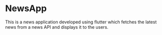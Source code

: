 # NewsApp
This is a news application developed using flutter which fetches the latest news from a news API and displays it to the users.


